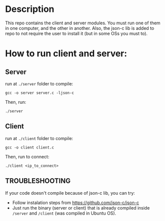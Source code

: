 
# Description

This repo contains the client and server modules. You must run one of them in one computer, and the other in another. Also, the json-c lib is added to repo to not require the user to install it (but in some OSs you must to).


# How to run client and server:

## Server

run at `./server` folder to compile:
~~~ 
gcc -o server server.c -ljson-c
~~~~

Then, run:

~~~ 
./server
~~~~

## Client

run at `./client` folder to compile:
~~~ 
gcc -o client client.c
~~~~

Then, run to connect:

~~~ 
./client <ip_to_connect>
~~~~

## TROUBLESHOOTING

If your code doesn't compile because of json-c lib, you can try:

* Follow instalation steps from https://github.com/json-c/json-c
* Just run the binary (server or client) that is already compiled inside `/server` and `/client` (was compiled in Ubuntu OS).




